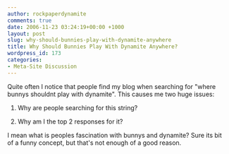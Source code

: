 ```yaml
---
author: rockpaperdynamite
comments: true
date: 2006-11-23 03:24:19+00:00 +1000
layout: post
slug: why-should-bunnies-play-with-dynamite-anywhere
title: Why Should Bunnies Play With Dynamite Anywhere?
wordpress_id: 173
categories:
- Meta-Site Discussion
---
```


Quite often I notice that people find my blog when searching for "where bunnys shouldnt play with dynamite". This causes me two huge issues:



	
  1. Why are people searching for this string?

	
  2. Why am I the top 2 responses for it?


I mean what is peoples fascination with bunnys and dynamite? Sure its bit of a funny concept, but that's not enough of a good reason.
